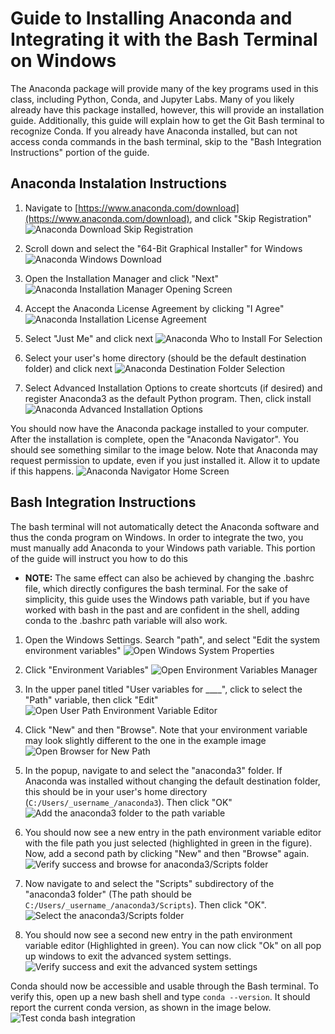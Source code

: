 # Guide to Installing Anaconda and Integrating it with the Bash Terminal on Windows
The Anaconda package will provide many of the key programs used in this class, including Python, Conda, and Jupyter Labs. Many of you likely already have this package installed, however, this will provide an installation guide. Additionally, this guide will explain how to get the Git Bash terminal to recognize Conda. If you already have Anaconda installed, but can not access conda commands in the bash terminal, skip to the "Bash Integration Instructions" portion of the guide.

## Anaconda Instalation Instructions

1. Navigate to [https://www.anaconda.com/download](https://www.anaconda.com/download), and click "Skip Registration"
![Anaconda Download Skip Registration](guide_figures/anaconda_download_01.png)

2. Scroll down and select the "64-Bit Graphical Installer" for Windows
![Anaconda Windows Download](guide_figures/anaconda_download_02.png)

3. Open the Installation Manager and click "Next"
![Anaconda Installation Manager Opening Screen](guide_figures/anaconda_install_01.png)

4. Accept the Anaconda License Agreement by clicking "I Agree"
![Anaconda Installation License Agreement](guide_figures/anaconda_install_02.png)

5. Select "Just Me" and click next
![Anaconda Who to Install For Selection](guide_figures/anaconda_install_03.png)

6. Select your user's home directory (should be the default destination folder) and click next
![Anaconda Destination Folder Selection](guide_figures/anaconda_install_04.png)

7. Select Advanced Installation Options to create shortcuts (if desired) and register Anaconda3 as the default Python program. Then, click install
![Anaconda Advanced Installation Options](guide_figures/anaconda_install_06.png)

You should now have the Anaconda package installed to your computer. After the installation is complete, open the "Anaconda Navigator". You should see something similar to the image below. Note that Anaconda may request permission to update, even if you just installed it. Allow it to update if this happens.
![Anaconda Navigator Home Screen](guide_figures/anaconda_navigator_home.png)

## Bash Integration Instructions
The bash terminal will not automatically detect the Anaconda software and thus the conda program on Windows. In order to integrate the two, you must manually add Anaconda to your Windows path variable. This portion of the guide will instruct you how to do this
- __NOTE:__ The same effect can also be achieved by changing the .bashrc file, which directly configures the bash terminal. For the sake of simplicity, this guide uses the Windows path variable, but if you have worked with bash in the past and are confident in the shell, adding conda to the .bashrc path variable will also work.

1. Open the Windows Settings. Search "path", and select "Edit the system environment variables"
![Open Windows System Properties](guide_figures/conda_bash_integration_01.png)

2. Click "Environment Variables"
![Open Environment Variables Manager](guide_figures/conda_bash_integration_02.png)

3. In the upper panel titled "User variables for ____", click to select the "Path" variable, then click "Edit"
![Open User Path Environment Variable Editor](guide_figures/conda_bash_integration_03.png)

4. Click "New" and then "Browse". Note that your environment variable may look slightly different to the one in the example image
![Open Browser for New Path](guide_figures/conda_bash_integration_04.png)

5. In the popup, navigate to and select the "anaconda3" folder. If Anaconda was installed without changing the default destination folder, this should be in your user's home directory (`C:/Users/_username_/anaconda3`). Then click "OK"
![Add the anaconda3 folder to the path variable](guide_figures/conda_bash_integration_05.png)

6. You should now see a new entry in the path environment variable editor with the file path you just selected (highlighted in green in the figure). Now, add a second path by clicking "New" and then "Browse" again.
![Verify success and browse for anaconda3/Scripts folder](guide_figures/conda_bash_integration_06.png)

7. Now navigate to and select the "Scripts" subdirectory of the "anaconda3 folder" (The path should be `C:/Users/_username_/anaconda3/Scripts`). Then click "OK".
![Select the anaconda3/Scripts folder](guide_figures/conda_bash_integration_07.png)

8. You should now see a second new entry in the path environment variable editor (Highlighted in green). You can now click "Ok" on all pop up windows to exit the advanced system settings.
![Verify success and exit the advanced system settings](guide_figures/conda_bash_integration_08.png)

Conda should now be accessible and usable through the Bash terminal. To verify this, open up a new bash shell and type `conda --version`. It should report the current conda version, as shown in the image below.
![Test conda bash integration](guide_figures/conda_bash_integration_09.png)